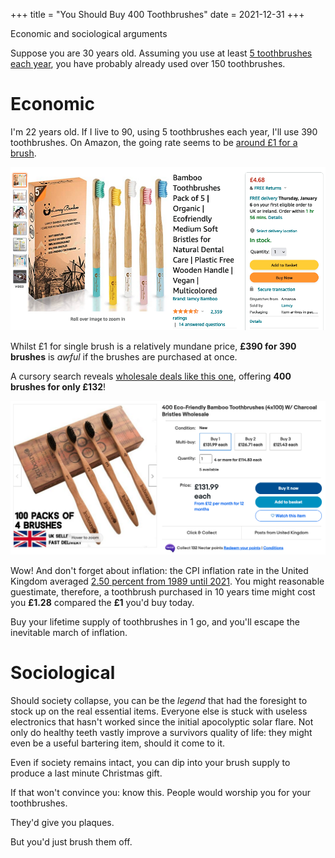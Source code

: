 +++
title = "You Should Buy 400 Toothbrushes"
date = 2021-12-31
+++

Economic and sociological arguments

<!-- more -->

Suppose you are 30 years old. Assuming you use at least [5 toothbrushes each year](https://www.statista.com/statistics/302827/toothbrush-usage-frequency-in-the-uk/), you have probably already used over 150 toothbrushes. 

# Economic

I'm 22 years old. If I live to 90, using 5 toothbrushes each year, I'll use 390 toothbrushes. On Amazon, the going rate seems to be [around £1 for a brush](https://www.amazon.co.uk/Bamboo-Toothbrushes-Ecofriendly-Bristles-Multicolored/dp/B082LVC5GL).

![£1 for a brush](amazon-toothbrush.png)

Whilst £1 for single brush is a relatively mundane price, **£390 for 390 brushes** is *awful* if the brushes are purchased at once.

A cursory search reveals [wholesale deals like this one](https://www.ebay.co.uk/itm/255265071545), offering **400 brushes for only £132**!

![£1 for a brush](ebay-toothbrush.png)

Wow! And don't forget about inflation: the CPI inflation rate in the United Kingdom averaged [2.50 percent from 1989 until 2021](https://www.ons.gov.uk/economy/inflationandpriceindices/timeseries/l55o/mm23). You might reasonable guestimate, therefore, a toothbrush purchased in 10 years time might cost you **£1.28** compared the **£1** you'd buy today. 

Buy your lifetime supply of toothbrushes in 1 go, and you'll escape the inevitable march of inflation.

# Sociological

Should society collapse, you can be the *legend* that had the foresight to stock up on the real essential items. Everyone else is stuck with useless electronics that hasn't worked since the initial apocolyptic solar flare. Not only do healthy teeth vastly improve a survivors quality of life: they might even be a useful bartering item, should it come to it.

Even if society remains intact, you can dip into your brush supply to produce a last minute Christmas gift. 

If that won't convince you: know this.
People would worship you for your toothbrushes. 

They'd give you plaques.

But you'd just brush them off.
